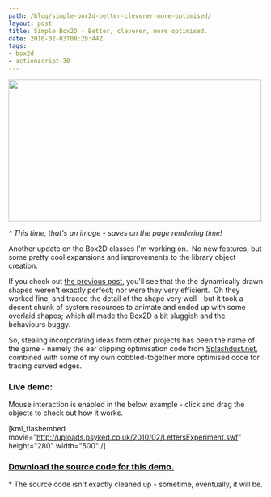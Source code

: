```yaml
---
path: /blog/simple-box2d-better-cleverer-more-optimised/
layout: post
title: Simple Box2D - Better, cleverer, more optimised.
date: 2010-02-03T08:29:44Z
tags:
- box2d
- actionscript-30
---
```


<img class="alignnone size-full wp-image-1170" title="box2d-shapes-2" src="http://uploads.psyked.co.uk/2010/02/box2d-shapes-2.jpg" alt="" width="500" height="280" />

<em>^ This time, that's an image - saves on the page rendering time!</em>

Another update on the Box2D classes I'm working on.  No new features, but some pretty cool expansions and improvements to the library object creation.

If you check out <a href="http://www.psyked.co.uk/box2d/demo-source-simple-box2d-with-curved-edges.htm" target="_self">the previous post</a>, you'll see that the the dynamically drawn shapes weren't exactly perfect; nor were they very efficient.  Oh they worked fine, and traced the detail of the shape very well - but it took a decent chunk of system resources to animate and ended up with some overlaid shapes; which all made the Box2D a bit sluggish and the behaviours buggy.

So, stealing incorporating ideas from other projects has been the name of the game - namely the ear clipping optimisation code from <a href="http://www.splashdust.net/2009/10/box2d-mouse-drawing-now-with-ear-clipping/" target="_blank">Splashdust.net</a>, combined with some of my own cobbled-together more optimised code for tracing curved edges.
<h3>Live demo:</h3>
Mouse interaction is enabled in the below example - click and drag the objects to check out how it works.

[kml_flashembed movie="http://uploads.psyked.co.uk/2010/02/LettersExperiment.swf" height="280" width="500" /]
<h3><a href="http://uploads.psyked.co.uk/2010/02/simplebox2d_demo_100202.zip" target="_self">Download the source code for this demo.</a></h3>
* The source code isn't exactly cleaned up - sometime, eventually, it will be.